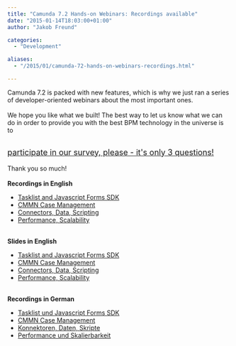 ```yaml
---
title: "Camunda 7.2 Hands-on Webinars: Recordings available"
date: "2015-01-14T18:03:00+01:00"
author: "Jakob Freund"

categories:
  - "Development"

aliases:
  - "/2015/01/camunda-72-hands-on-webinars-recordings.html"

---
```


Camunda 7.2 is packed with new features, which is why we just ran a series of developer-oriented webinars about the most important ones.<br />
<br />
We hope you like what we built! The best way to let us know what we can do in order to provide you with the best BPM technology in the universe is to<br />
<div>
<br /></div>
<div>
<span style="font-size: large;"><a href="https://www.surveymonkey.com/s/DM7DHP9">participate in our survey, please - it's only 3 questions!</a></span></div>
<div>
<br /></div>
<div>
Thank you so much!&nbsp;</div>
<br />
<b>Recordings in English</b><br />
<ul>
<li><a href="https://vimeo.com/116234319">Tasklist and Javascript Forms SDK</a></li>
<li><a href="https://vimeo.com/116525703">CMMN Case Management</a></li>
<li><a href="https://vimeo.com/116633460">Connectors, Data, Scripting</a></li>
<li><a href="https://vimeo.com/116737950">Performance, Scalability</a></li>
</ul>
<br />
<b>Slides in English</b><br />
<ul>
<li><a href="http://de.slideshare.net/camunda/2015-0107-tasklist-en">Tasklist and Javascript Forms SDK</a></li>
<li><a href="http://de.slideshare.net/camunda/2015-0109-cmmn-en">CMMN Case Management</a></li>
<li><a href="http://de.slideshare.net/camunda/2015-0112-connectors-data-scripting">Connectors, Data, Scripting</a></li>
<li><a href="http://de.slideshare.net/camunda/2015-0113-performance-en">Performance, Scalability</a></li>
</ul>
<div>
<br /></div>
<div>
<b>Recordings in German</b></div>
<div>
<ul>
<li><a href="https://vimeo.com/116146291">Tasklist und Javascript Forms SDK</a></li>
<li><a href="https://vimeo.com/116330092">CMMN Case Management</a></li>
<li><a href="https://vimeo.com/116745287">Konnektoren, Daten, Skripte</a></li>
<li><a href="https://vimeo.com/116648184">Performance und Skalierbarkeit</a></li>
</ul>
<div>
<br /></div>
</div>
<div>
<br /></div>
